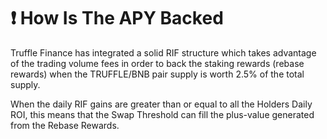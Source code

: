 # ❗ How Is The APY Backed

Truffle Finance has integrated a solid RIF structure which takes advantage of the trading volume fees in order to back the staking rewards (rebase rewards) when the TRUFFLE/BNB pair supply is worth 2.5% of the total supply.

When the daily RIF gains are greater than or equal to all the Holders Daily ROI, this means that the Swap Threshold can fill the plus-value generated from the Rebase Rewards.
